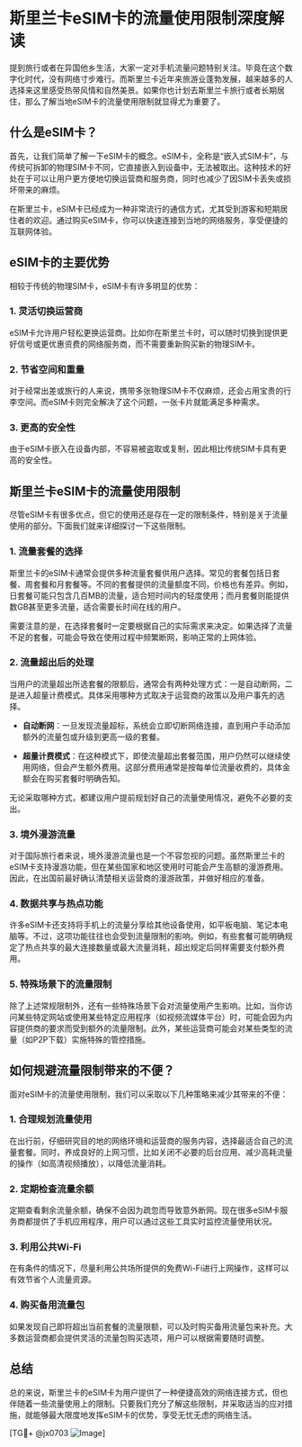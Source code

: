 # 斯里兰卡eSIM卡的流量使用限制深度解读

提到旅行或者在异国他乡生活，大家一定对手机流量问题特别关注。毕竟在这个数字化时代，没有网络寸步难行。而斯里兰卡近年来旅游业蓬勃发展，越来越多的人选择来这里感受热带风情和自然美景。如果你也计划去斯里兰卡旅行或者长期居住，那么了解当地eSIM卡的流量使用限制就显得尤为重要了。

## 什么是eSIM卡？

首先，让我们简单了解一下eSIM卡的概念。eSIM卡，全称是“嵌入式SIM卡”，与传统可拆卸的物理SIM卡不同，它直接嵌入到设备中，无法被取出。这种技术的好处在于可以让用户更方便地切换运营商和服务商，同时也减少了因SIM卡丢失或损坏带来的麻烦。

在斯里兰卡，eSIM卡已经成为一种非常流行的通信方式，尤其受到游客和短期居住者的欢迎。通过购买eSIM卡，你可以快速连接到当地的网络服务，享受便捷的互联网体验。

## eSIM卡的主要优势

相较于传统的物理SIM卡，eSIM卡有许多明显的优势：

### 1. 灵活切换运营商

eSIM卡允许用户轻松更换运营商。比如你在斯里兰卡时，可以随时切换到提供更好信号或更优惠资费的网络服务商，而不需要重新购买新的物理SIM卡。

### 2. 节省空间和重量

对于经常出差或旅行的人来说，携带多张物理SIM卡不仅麻烦，还会占用宝贵的行李空间。而eSIM卡则完全解决了这个问题，一张卡片就能满足多种需求。

### 3. 更高的安全性

由于eSIM卡嵌入在设备内部，不容易被盗取或复制，因此相比传统SIM卡具有更高的安全性。

## 斯里兰卡eSIM卡的流量使用限制

尽管eSIM卡有很多优点，但它的使用还是存在一定的限制条件，特别是关于流量使用的部分。下面我们就来详细探讨一下这些限制。

### 1. 流量套餐的选择

斯里兰卡的eSIM卡通常会提供多种流量套餐供用户选择。常见的套餐包括日套餐、周套餐和月套餐等。不同的套餐提供的流量额度不同，价格也有差异。例如，日套餐可能只包含几百MB的流量，适合短时间内的轻度使用；而月套餐则能提供数GB甚至更多流量，适合需要长时间在线的用户。

需要注意的是，在选择套餐时一定要根据自己的实际需求来决定。如果选择了流量不足的套餐，可能会导致在使用过程中频繁断网，影响正常的上网体验。

### 2. 流量超出后的处理

当用户的流量超出所选套餐的限额后，通常会有两种处理方式：一是自动断网，二是进入超量计费模式。具体采用哪种方式取决于运营商的政策以及用户事先的选择。

- **自动断网**：一旦发现流量超标，系统会立即切断网络连接，直到用户手动添加额外的流量包或升级到更高一级的套餐。
  
- **超量计费模式**：在这种模式下，即使流量超出套餐范围，用户仍然可以继续使用网络，但会产生额外费用。这部分费用通常是按每单位流量收费的，具体金额会在购买套餐时明确告知。

无论采取哪种方式，都建议用户提前规划好自己的流量使用情况，避免不必要的支出。

### 3. 境外漫游流量

对于国际旅行者来说，境外漫游流量也是一个不容忽视的问题。虽然斯里兰卡的eSIM卡支持漫游功能，但在某些国家和地区使用时可能会产生高额的漫游费用。因此，在出国前最好确认清楚相关运营商的漫游政策，并做好相应的准备。

### 4. 数据共享与热点功能

许多eSIM卡还支持将手机上的流量分享给其他设备使用，如平板电脑、笔记本电脑等。不过，这项功能往往也会受到流量限制的影响。例如，有些套餐可能明确规定了热点共享的最大连接数量或最大流量消耗，超出规定后同样需要支付额外费用。

### 5. 特殊场景下的流量限制

除了上述常规限制外，还有一些特殊场景下会对流量使用产生影响。比如，当你访问某些特定网站或使用某些特定应用程序（如视频流媒体平台）时，可能会因为内容提供商的要求而受到额外的流量限制。此外，某些运营商可能会对某些类型的流量（如P2P下载）实施特殊的管控措施。

## 如何规避流量限制带来的不便？

面对eSIM卡的流量使用限制，我们可以采取以下几种策略来减少其带来的不便：

### 1. 合理规划流量使用

在出行前，仔细研究目的地的网络环境和运营商的服务内容，选择最适合自己的流量套餐。同时，养成良好的上网习惯，比如关闭不必要的后台应用、减少高耗流量的操作（如高清视频播放），以降低流量消耗。

### 2. 定期检查流量余额

定期查看剩余流量余额，确保不会因为疏忽而导致意外断网。现在很多eSIM卡服务商都提供了手机应用程序，用户可以通过这些工具实时监控流量使用状况。

### 3. 利用公共Wi-Fi

在有条件的情况下，尽量利用公共场所提供的免费Wi-Fi进行上网操作，这样可以有效节省个人流量资源。

### 4. 购买备用流量包

如果发现自己即将超出当前套餐的流量限额，可以及时购买备用流量包来补充。大多数运营商都会提供灵活的流量包购买选项，用户可以根据需要随时调整。

## 总结

总的来说，斯里兰卡的eSIM卡为用户提供了一种便捷高效的网络连接方式，但也伴随着一些流量使用上的限制。只要我们充分了解这些限制，并采取适当的应对措施，就能够最大限度地发挥eSIM卡的优势，享受无忧无虑的网络生活。

[TG💪+ @jx0703 ![Image](https://github.com/user-attachments/assets/dbca1d08-cadb-493c-b0ec-ad6f7a83f270)]
